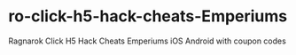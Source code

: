 # ro-click-h5-hack-cheats-Emperiums
Ragnarok Click H5 Hack Cheats Emperiums iOS Android with coupon codes 
